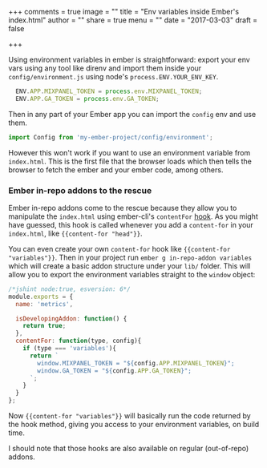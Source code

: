 +++
comments = true
image = ""
title = "Env variables inside Ember's index.html"
author = ""
share = true
menu = ""
date = "2017-03-03"
draft = false

+++

Using environment variables in ember is straightforward: export your env vars using
any tool like direnv and import them inside your `config/environment.js` using
node's `process.ENV.YOUR_ENV_KEY`.
<!--more-->

```javascript
  ENV.APP.MIXPANEL_TOKEN = process.env.MIXPANEL_TOKEN;
  ENV.APP.GA_TOKEN = process.env.GA_TOKEN;
```

Then in any part of your Ember app you can import the `config` env and use them.

```javascript
import Config from 'my-ember-project/config/environment';
```

However this won't work if you want to use an environment variable from `index.html`.
This is the first file that the browser loads which then tells the browser
to fetch the ember and your ember code, among others.

### Ember in-repo addons to the rescue
Ember in-repo addons come to the rescue because they allow you to manipulate the
`index.html` using ember-cli's `contentFor` [hook](https://ember-cli.com/extending/#content).
As you might have guessed, this hook is called whenever you add a `content-for` in
your `index.html`, like `{{content-for "head"}}`.


You can even create your own `content-for` hook like `{{content-for "variables"}}`.
Then in your project run `ember g in-repo-addon variables` which will create a basic
addon structure under your `lib/` folder.
This will allow you to export the environment variables straight to the `window` object:

```javascript
/*jshint node:true, esversion: 6*/
module.exports = {
  name: 'metrics',

  isDevelopingAddon: function() {
    return true;
  },
  contentFor: function(type, config){
    if (type === 'variables'){
      return `
        window.MIXPANEL_TOKEN = "${config.APP.MIXPANEL_TOKEN}";
        window.GA_TOKEN = "${config.APP.GA_TOKEN}";
      `;
    }
  }
};
```
Now `{{content-for "variables"}}` will basically run the code returned by the hook method,
giving you access to your environment variables, on build time.

I should note that those hooks are also available on regular (out-of-repo) addons.
